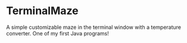 # TerminalMaze
A simple customizable maze in the terminal window with a temperature converter.
One of my first Java programs!
